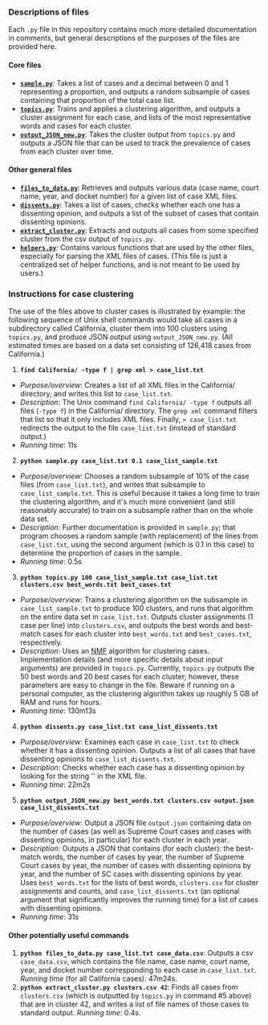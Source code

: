 ### Descriptions of files
Each `.py` file in this repository contains much more detailed documentation in comments, but general descriptions of the purposes of the files are provided here.

#### Core files
- [**`sample.py`**](sample.py): Takes a list of cases and a decimal between 0 and 1 representing a proportion, and outputs a random subsample of cases containing that proportion of the total case list.
- [**`topics.py`**](topics.py): Trains and applies a clustering algorithm, and outputs a cluster assignment for each case, and lists of the most representative words and cases for each cluster.
- [**`output_JSON_new.py`**](output_JSON_new.py): Takes the cluster output from `topics.py` and outputs a JSON file that can be used to track the prevalence of cases from each cluster over time.

#### Other general files
- [**`files_to_data.py`**](files_to_data.py): Retrieves and outputs various data (case name, court name, year, and docket number) for a given list of case XML files.
- [**`dissents.py`**](dissents.py): Takes a list of cases, checks whether each one has a dissenting opinion, and outputs a list of the subset of cases that contain dissenting opinions.
- [**`extract_cluster.py`**](extract_cluster.py): Extracts and outputs all cases from some specified cluster from the csv output of `topics.py`.
- [**`helpers.py`**](helpers.py): Contains various functions that are used by the other files, especially for parsing the XML files of cases. (This file is just a centralized set of helper functions, and is not meant to be used by users.)

### Instructions for case clustering
The use of the files above to cluster cases is illustrated by example: the following sequence of Unix shell commands would take all cases in a subdirectory called California, cluster them into 100 clusters using `topics.py`, and produce JSON output using `output_JSON_new.py`. (All estimated times are based on a data set consisting of 126,418 cases from California.)

1. **`find California/ -type f | grep xml > case_list.txt`**
  * _Purpose/overview_: Creates a list of all XML files in the California/ directory, and writes this list to `case_list.txt`.
  * _Description_: The Unix command `find California/ -type f` outputs all files (`-type f`) in the California/ directory. The `grep xml` command filters that list so that it only includes XML files. Finally, `> case_list.txt` redirects the output to the file `case_list.txt` (instead of standard output.)
  * _Running time_: 11s
2. **`python sample.py case_list.txt 0.1 case_list_sample.txt`**
  * _Purpose/overview_: Chooses a random subsample of 10% of the case files (from `case_list.txt`), and writes that subsample to `case_list_sample.txt`. This is useful because it takes a long time to train the clustering algorithm, and it's much more convenient (and still reasonably accurate) to train on a subsample rather than on the whole data set.
  * _Description_: Further documentation is provided in `sample.py`; that program chooses a random sample (with replacement) of the lines from `case_list.txt`, using the second argument (which is 0.1 in this case) to determine the proportion of cases in the sample.
  * _Running time_: 0.5s
3. **`python topics.py 100 case_list_sample.txt case_list.txt clusters.csv best_words.txt best_cases.txt`**
  * _Purpose/overview_: Trains a clustering algorithm on the subsample in `case_list_sample.txt` to produce 100 clusters, and runs that algorithm on the entire data set in `case_list.txt`. Outputs cluster assignments (1 case per line) into `clusters.csv`, and outputs the best words and best-match cases for each cluster into `best_words.txt` and `best_cases.txt`, respectively.
  * _Description_: Uses an [NMF](https://en.wikipedia.org/wiki/Non-negative_matrix_factorization) algorithm for clustering cases. Implementation details (and more specific details about input arguments) are provided in `topics.py`. Currently, `topics.py` outputs the 50 best words and 20 best cases for each cluster; however, these parameters are easy to change in the file. Beware if running on a personal computer, as the clustering algorithm takes up roughly 5 GB of RAM and runs for hours.
  * _Running time_: 130m13s
4. **`python dissents.py case_list.txt case_list_dissents.txt`**
  * _Purpose/overview_: Examines each case in `case_list.txt` to check whether it has a dissenting opinion. Outputs a list of all cases that have dissenting opinions to `case_list_dissents.txt`.
  * _Description_: Checks whether each case has a dissenting opinion by looking for the string '<opinion type="dissent">' in the XML file.
  * _Running time_: 22m2s
5. **`python output_JSON_new.py best_words.txt clusters.csv output.json case_list_dissents.txt`**
  * _Purpose/overview_: Output a JSON file `output.json` containing data on the number of cases (as well as Supreme Court cases and cases with dissenting opinions, in particular) for each cluster in each year.
  * _Description_: Outputs a JSON that contains (for each cluster): the best-match words, the number of cases by year, the number of Supreme Court cases by year, the number of cases with dissenting opinions by year, and the number of SC cases with dissenting opinions by year. Uses `best_words.txt` for the lists of best words, `clusters.csv` for cluster assignments and counts, and `case_list_dissents.txt` (an optional argument that significantly improves the running time) for a list of cases with dissenting opinions.
  * _Running time_: 31s


#### Other potentially useful commands

1. **`python files_to_data.py case_list.txt case_data.csv`**: Outputs a csv `case_data.csv`, which contains the file name, case name, court name, year, and docket number corresponding to each case in `case_list.txt`. _Running time_ (for all California cases): 47m24s.
2. **`python extract_cluster.py clusters.csv 42`**: Finds all cases from `clusters.csv` (which is outputted by `topics.py` in command #5 above) that are in cluster 42, and writes a list of file names of those cases to standard output. _Running time_: 0.4s.

